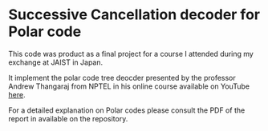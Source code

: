 # Successive Cancellation decoder for Polar code

This code was product as a final project for a course I attended during my exchange at JAIST in Japan.

It implement the polar code tree deocder presented by the professor Andrew Thangaraj from NPTEL in his online course available on YouTube [here](https://youtube.com/playlist?list=PLyqSpQzTE6M81HJ26ZaNv0V3ROBrcv-Kc&si=rAyAUO50VWCQ50Iv). 

For a detailed explanation on Polar codes please consult the PDF of the report in available on the repository.
